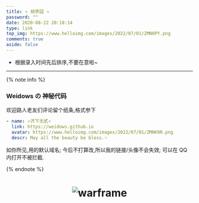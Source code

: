 ```yaml
---
title: ⭐ 桃李园 ⭐
password: ""
date: 2020-08-22 20:18:14
type: link
top_img: https://www.helloimg.com/images/2022/07/01/ZMN0PY.png
comments: true
aside: false
---
```


<!--
 * @Author: Weidows
 * @Date: 2020-08-22 20:18:14
 * @LastEditors: Weidows
 * @LastEditTime: 2022-07-01 12:04:11
 * @FilePath: \Blog-private\source\tags\link.md
-->

- 根据录入时间先后排序,不要在意啦~

---

{% note info %}

### Weidows の 神秘代码

欢迎路人老友们评论留个纸条,格式参下

```yaml
- name: ⭐️齐下无贰⭐️
  link: https://weidows.github.io
  avatar: https://www.helloimg.com/images/2022/07/01/ZMNK9R.png
  descr: May all the beauty be bless.✨
```

如你所见,用的默认域名; 今后不打算改,所以我的链接/头像不会失效; 可以在 QQ 内打开不被拦截.

{% endnote %}

<h1 align="center">

![warframe](https://www.helloimg.com/images/2022/07/01/ZMNNH9.png)

</h1>
